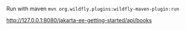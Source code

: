 Run with maven `mvn org.wildfly.plugins:wildfly-maven-plugin:run`

http://127.0.0.1:8080/jakarta-ee-getting-started/api/books